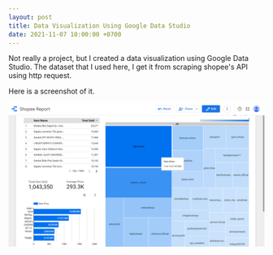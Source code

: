 ```yaml
---
layout: post
title: Data Visualization Using Google Data Studio
date: 2021-11-07 10:00:00 +0700
---
```

Not really a project, but I created a data visualization using Google Data Studio.
The dataset that I used here, I get it from scraping shopee's API using http request.

Here is a screenshot of it.

![google-datastudio](/assets/img/shopee-google-datastudio.png)